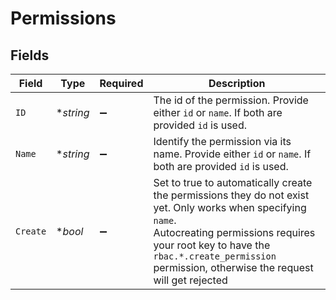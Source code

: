# Permissions


## Fields

| Field                                                                                                                                                                                                                                                                        | Type                                                                                                                                                                                                                                                                         | Required                                                                                                                                                                                                                                                                     | Description                                                                                                                                                                                                                                                                  |
| ---------------------------------------------------------------------------------------------------------------------------------------------------------------------------------------------------------------------------------------------------------------------------- | ---------------------------------------------------------------------------------------------------------------------------------------------------------------------------------------------------------------------------------------------------------------------------- | ---------------------------------------------------------------------------------------------------------------------------------------------------------------------------------------------------------------------------------------------------------------------------- | ---------------------------------------------------------------------------------------------------------------------------------------------------------------------------------------------------------------------------------------------------------------------------- |
| `ID`                                                                                                                                                                                                                                                                         | **string*                                                                                                                                                                                                                                                                    | :heavy_minus_sign:                                                                                                                                                                                                                                                           | The id of the permission. Provide either `id` or `name`. If both are provided `id` is used.                                                                                                                                                                                  |
| `Name`                                                                                                                                                                                                                                                                       | **string*                                                                                                                                                                                                                                                                    | :heavy_minus_sign:                                                                                                                                                                                                                                                           | Identify the permission via its name. Provide either `id` or `name`. If both are provided `id` is used.                                                                                                                                                                      |
| `Create`                                                                                                                                                                                                                                                                     | **bool*                                                                                                                                                                                                                                                                      | :heavy_minus_sign:                                                                                                                                                                                                                                                           | Set to true to automatically create the permissions they do not exist yet. Only works when specifying `name`.<br/>                    Autocreating permissions requires your root key to have the `rbac.*.create_permission` permission, otherwise the request will get rejected |
